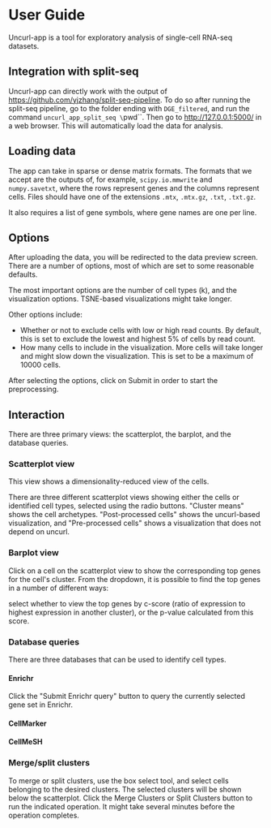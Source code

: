 User Guide
==========

Uncurl-app is a tool for exploratory analysis of single-cell RNA-seq datasets.

## Integration with split-seq

Uncurl-app can directly work with the output of <https://github.com/yjzhang/split-seq-pipeline>. To do so after running the split-seq pipeline, go to the folder ending with `DGE_filtered`, and run the command `uncurl_app_split_seq \`pwd\``. Then go to http://127.0.0.1:5000/ in a web browser. This will automatically load the data for analysis.


## Loading data

The app can take in sparse or dense matrix formats. The formats that we accept are the outputs of, for example, `scipy.io.mmwrite` and `numpy.savetxt`, where the rows represent genes and the columns represent cells. Files should have one of the extensions `.mtx`, `.mtx.gz`, `.txt`, `.txt.gz`.

It also requires a list of gene symbols, where gene names are one per line.

## Options

After uploading the data, you will be redirected to the data preview screen. There are a number of options, most of which are set to some reasonable defaults.

The most important options are the number of cell types (k), and the visualization options. TSNE-based visualizations might take longer.

Other options include:
- Whether or not to exclude cells with low or high read counts. By default, this is set to exclude the lowest and highest 5% of cells by read count.
- How many cells to include in the visualization. More cells will take longer and might slow down the visualization. This is set to be a maximum of 10000 cells.

After selecting the options, click on Submit in order to start the preprocessing.

## Interaction

There are three primary views: the scatterplot, the barplot, and the database queries.

### Scatterplot view

This view shows a dimensionality-reduced view of the cells.

There are three different scatterplot views showing either the cells or identified cell types, selected using the radio buttons. "Cluster means" shows the cell archetypes. "Post-processed cells" shows the uncurl-based visualization, and "Pre-processed cells" shows a visualization that does not depend on uncurl. 

### Barplot view

Click on a cell on the scatterplot view to show the corresponding top genes for the cell's cluster. From the dropdown, it is possible to find the top genes in a number of different ways: 

select whether to view the top genes by c-score (ratio of expression to highest expression in another cluster), or the p-value calculated from this score.

### Database queries

There are three databases that can be used to identify cell types.

#### Enrichr

Click the "Submit Enrichr query" button to query the currently selected gene set in Enrichr.

#### CellMarker


#### CellMeSH

### Merge/split clusters

To merge or split clusters, use the box select tool, and select cells belonging to the desired clusters. The selected clusters will be shown below the scatterplot. Click the Merge Clusters or Split Clusters button to run the indicated operation. It might take several minutes before the operation completes.
